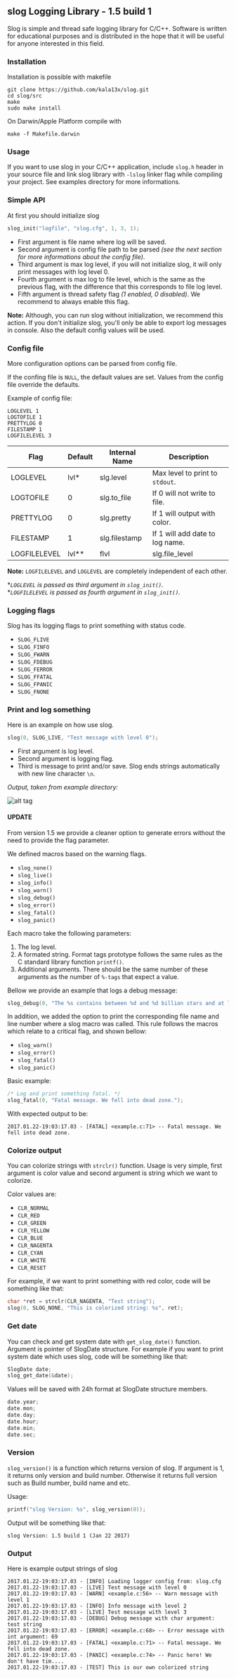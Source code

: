## slog Logging Library - 1.5 build 1
Slog is simple and thread safe logging library for C/C++. Software is written for educational purposes and is distributed in the hope that it will be useful for anyone interested in this field.

### Installation
Installation is possible with makefile
```
git clone https://github.com/kala13x/slog.git
cd slog/src
make
sudo make install
```

On Darwin/Apple Platform compile with
```
make -f Makefile.darwin
```

### Usage
If you want to use slog in your C/C++ application, include `slog.h` header in your source file and link slog library with `-lslog` linker flag while compiling your project. See examples directory for more informations.


### Simple API
At first you should initialize slog
```c
slog_init("logfile", "slog.cfg", 1, 3, 1);
```

 - First argument is file name where log will be saved. 
 - Second argument is config file path to be parsed *(see the next section for more informations about the config file)*. 
 - Third argument is max log level, if you will not initialize slog, it will only print messages with log level 0. 
 - Fourth argument is max log to file level, which is the same as the previous flag, with the difference that this corresponds to file log level. 
 - Fifth argument is thread safety flag *(1 enabled, 0 disabled)*. We recommend to always enable this flag.

**Note:** Although, you can run slog without initialization, we recommend this action. If you don't initialize slog, you'll only be able to export log messages in console. Also the default config values will be used.


### Config file

More configuration options can be parsed from config file.

If the confing file is `NULL`, the default values are set.
Values from the config file override the defaults.

Example of config file:
```
LOGLEVEL 1
LOGTOFILE 1
PRETTYLOG 0
FILESTAMP 1
LOGFILELEVEL 3
```
Flag         | Default | Internal Name  | Description
-------------|---------|----------------|------------
LOGLEVEL     | lvl*    | slg.level      | Max level to print to `stdout`.
LOGTOFILE    | 0       | slg.to_file    | If 0 will not write to file.
PRETTYLOG    | 0       | slg.pretty     | If 1 will output with color.
FILESTAMP    | 1       | slg.filestamp  | If 1 will add date to log name.
LOGFILELEVEL | lvl**   | flvl           | slg.file_level | Level required to write to file.

**Note:** `LOGFILELEVEL` and `LOGLEVEL` are completely independent of each other.

**`LOGLEVEL` is passed as third argument in `slog_init()`.*   
**`LOGFILELEVEL` is passed as fourth argument in `slog_init()`.*

### Logging flags
Slog has its logging flags to print something with status code.

- `SLOG_FLIVE`
- `SLOG_FINFO`
- `SLOG_FWARN`
- `SLOG_FDEBUG`
- `SLOG_FERROR`
- `SLOG_FFATAL`
- `SLOG_FPANIC`
- `SLOG_FNONE`

### Print and log something
Here is an example on how use slog.
```c
slog(0, SLOG_LIVE, "Test message with level 0");
```
- First argument is log level.
- Second argument is logging flag.
- Third is message to print and/or save. Slog ends strings automatically with new line character `\n`.

*Output, taken from example directory:*

![alt tag](https://github.com/GeorgeGkas/slog/blob/version_1.5/slog.png)

#### UPDATE
From version 1.5 we provide a cleaner option to generate errors without the need to provide the flag parameter. 

We defined macros based on the warning flags.

- `slog_none()`
- `slog_live()`
- `slog_info()`
- `slog_warn()`
- `slog_debug()`
- `slog_error()`
- `slog_fatal()`
- `slog_panic()`

Each macro take the following parameters:

 1. The log level.
 2. A formated string. Format tags prototype follows the same rules as the C standard library function `printf()`.
 3. Additional arguments. There should be the same number of these arguments as the number of `%-tags` that expect a value.

Bellow we provide an example that logs a debug message:

```c
slog_debug(0, "The %s contains between %d and %d billion stars and at least %d billion planets.  ", "Milky Way", 200, 400, 100);
```

In addition, we added the option to print the corresponding file name and line number where a slog macro was called. This rule follows the macros which relate to a critical flag, and shown bellow:

- `slog_warn()`
- `slog_error()`
- `slog_fatal()`
- `slog_panic()`

Basic example:
```c
/* Log and print something fatal. */
slog_fatal(0, "Fatal message. We fell into dead zone.");
```
With expected output to be:

    2017.01.22-19:03:17.03 - [FATAL] <example.c:71> -- Fatal message. We fell into dead zone.

### Colorize output
You can colorize strings with `strclr()` function. Usage is very simple, first argument is color value and second argument is string which we want to colorize.

Color values are:

- `CLR_NORMAL`
- `CLR_RED`
- `CLR_GREEN`
- `CLR_YELLOW`
- `CLR_BLUE`
- `CLR_NAGENTA`
- `CLR_CYAN`
- `CLR_WHITE`
- `CLR_RESET`

For example, if we want to print something with red color, code will be something like that:
```c
char *ret = strclr(CLR_NAGENTA, "Test string");
slog(0, SLOG_NONE, "This is colorized string: %s", ret);
```

### Get date
You can check and get system date with `get_slog_date()` function. Argument is pointer of SlogDate structure. For example if you want to print system date which uses slog, code will be something like that:
```c
SlogDate date;
slog_get_date(&date);
```
Values will be saved with 24h format at SlogDate structure members.
```c
date.year;
date.mon;
date.day;
date.hour;
date.min;
date.sec;
```

### Version
`slog_version()` is a function which returns version of slog. If argument is 1, it returns only version and build number. Otherwise it returns full version such as Build number, build name and etc.

Usage:
```c
printf("slog Version: %s", slog_version(0));
```
Output will be something like that:
```
slog Version: 1.5 build 1 (Jan 22 2017)
```

### Output
Here is example output strings of slog
```
2017.01.22-19:03:17.03 - [INFO] Loading logger config from: slog.cfg
2017.01.22-19:03:17.03 - [LIVE] Test message with level 0
2017.01.22-19:03:17.03 - [WARN] <example.c:56> -- Warn message with level 1
2017.01.22-19:03:17.03 - [INFO] Info message with level 2
2017.01.22-19:03:17.03 - [LIVE] Test message with level 3
2017.01.22-19:03:17.03 - [DEBUG] Debug message with char argument: test string
2017.01.22-19:03:17.03 - [ERROR] <example.c:68> -- Error message with int argument: 69
2017.01.22-19:03:17.03 - [FATAL] <example.c:71> -- Fatal message. We fell into dead zone.
2017.01.22-19:03:17.03 - [PANIC] <example.c:74> -- Panic here! We don't have tim....
2017.01.22-19:03:17.03 - [TEST] This is our own colorized string

```
